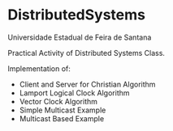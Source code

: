 # DistributedSystems

Universidade Estadual de Feira de Santana

Practical Activity of Distributed Systems Class. 

Implementation of:

* Client and Server for Christian Algorithm
* Lamport Logical Clock Algorithm
* Vector Clock Algorithm
* Simple Multicast Example
* Multicast Based Example
